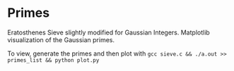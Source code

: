 # Primes
Eratosthenes Sieve slightly modified for Gaussian Integers. Matplotlib visualization of the Gaussian primes.

To view, generate the primes and then plot with `gcc sieve.c && ./a.out >> primes_list && python plot.py`
